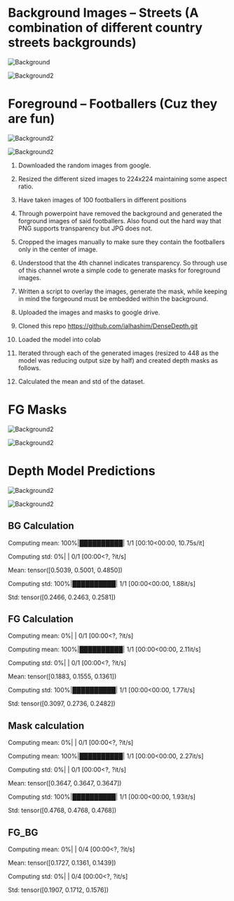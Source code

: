 # Background Images – Streets (A combination of different country streets backgrounds)

![Background](https://github.com/raviteja8484/EVA4/blob/master/S14/bg_012.png)

![Background2](https://github.com/raviteja8484/EVA4/blob/master/S14/bg_021.png)


# Foreground – Footballers (Cuz they are fun)

![Background2](https://github.com/raviteja8484/EVA4/blob/master/S14/fg_036.png)

![Background2](https://github.com/raviteja8484/EVA4/blob/master/S14/fg_037.png)


1)	Downloaded the random images from google.

2)	Resized the different sized images to 224x224 maintaining some aspect ratio.

3)	Have taken images of 100 footballers in different positions

4)	Through powerpoint have removed the background and generated the forground images of said footballers. Also found out the hard way that PNG supports transparency but JPG does not.

5)	Cropped the images manually to make sure they contain the footballers only in the center of image.

6)	Understood that the 4th channel indicates transparency. So through use of this channel wrote a simple code to generate masks for foreground images. 

7)	Written a script to overlay the images, generate the mask, while keeping in mind the forgeound must be embedded within the background. 

8)	Uploaded the images and masks to google drive.

9)	Cloned this repo https://github.com/ialhashim/DenseDepth.git

10)	Loaded the model into colab

11)	Iterated through each of the generated images (resized to 448 as the model was reducing output size by half) and created depth masks as follows.

12)	Calculated the mean and std of the dataset.


# FG Masks

![Background2](https://github.com/raviteja8484/EVA4/blob/master/S14/fg_mask_036.jpg)

![Background2](https://github.com/raviteja8484/EVA4/blob/master/S14/fg_mask_037.jpg)

# Depth Model Predictions

![Background2](https://github.com/raviteja8484/EVA4/blob/master/S14/img_0005.jpg)

![Background2](https://github.com/raviteja8484/EVA4/blob/master/S14/img_0021.jpg)

## BG Calculation

Computing mean: 100%|██████████| 1/1 [00:10<00:00, 10.75s/it]

Computing std:   0%|          | 0/1 [00:00<?, ?it/s]

Mean:  tensor([0.5039, 0.5001, 0.4850])

Computing std: 100%|██████████| 1/1 [00:00<00:00,  1.88it/s]

Std:  tensor([0.2466, 0.2463, 0.2581])





## FG Calculation


Computing mean:   0%|          | 0/1 [00:00<?, ?it/s]

Computing mean: 100%|██████████| 1/1 [00:00<00:00,  2.11it/s]

Computing std:   0%|          | 0/1 [00:00<?, ?it/s]

Mean:  tensor([0.1883, 0.1555, 0.1361])

Computing std: 100%|██████████| 1/1 [00:00<00:00,  1.77it/s]

Std:  tensor([0.3097, 0.2736, 0.2482])


## Mask calculation

Computing mean:   0%|          | 0/1 [00:00<?, ?it/s]

Computing mean: 100%|██████████| 1/1 [00:00<00:00,  2.27it/s]

Computing std:   0%|          | 0/1 [00:00<?, ?it/s]

Mean:  tensor([0.3647, 0.3647, 0.3647])

Computing std: 100%|██████████| 1/1 [00:00<00:00,  1.93it/s]

Std:  tensor([0.4768, 0.4768, 0.4768])

## FG_BG

Computing mean:   0%|          | 0/4 [00:00<?, ?it/s]

Mean:  tensor([0.1727, 0.1361, 0.1439])

Computing std:   0%|          | 0/4 [00:00<?, ?it/s]

Std:  tensor([0.1907, 0.1712, 0.1576])


